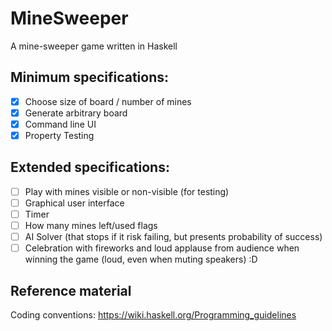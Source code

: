 # MineSweeper
A mine-sweeper game written in Haskell

## Minimum specifications:
 - [x] Choose size of board / number of mines
 - [x] Generate arbitrary board
 - [x] Command line UI
 - [x] Property Testing

## Extended specifications: 
 - [ ] Play with mines visible or non-visible (for testing)
 - [ ] Graphical user interface
 - [ ] Timer
 - [ ] How many mines left/used flags
 - [ ] AI Solver (that stops if it risk failing, but presents probability of success)
 - [ ] Celebration with fireworks and loud applause from audience when winning the game (loud, even when muting speakers) :D

## Reference material
Coding conventions: https://wiki.haskell.org/Programming_guidelines
